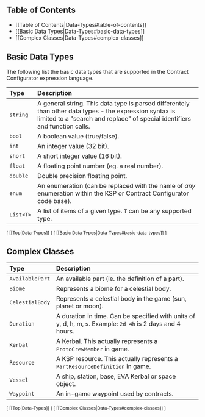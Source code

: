 ## Table of Contents

* [[Table of Contents|Data-Types#table-of-contents]]
* [[Basic Data Types|Data-Types#basic-data-types]]
* [[Complex Classes|Data-Types#complex-classes]]

## Basic Data Types

The following list the basic data types that are supported in the Contract Configurator expression language.

| Type | Description |
| :--- | :--- |
| `string` | A general string.  This data type is parsed differentely than other data types - the expression syntax is limited to a "search and replace" of special identifiers and function calls. |
| `bool` | A boolean value (true/false). |
| `int` | An integer value (32 bit). |
| `short` | A short integer value (16 bit). |
| `float` | A floating point number (eg. a real number). |
| `double` | Double precision floating point. |
| `enum` | An enumeration (can be replaced with the name of *any* enumeration within the KSP or Contract Configurator code base). |
| `List<T>` | A list of items of a given type.  `T` can be any supported type. |

<sub>[ [[Top|Data-Types]] ] [ [[Basic Data Types|Data-Types#basic-data-types]] ]</sub>

## Complex Classes

| Type | Description |
| :--- | :--- |
| `AvailablePart` | An available part (ie. the definition of a part). |
| `Biome` | Represents a biome for a celestial body. |
| `CelestialBody` | Represents a celestial body in the game (sun, planet or moon). |
| `Duration` | A duration in time.  Can be specified with units of y, d, h, m, s.  Example: `2d 4h` is 2 days and 4 hours. |
| `Kerbal` | A Kerbal.  This actually represents a `ProtoCrewMember` in game. |
| `Resource` | A KSP resource.  This actually represents a `PartResourceDefinition` in game. |
| `Vessel` | A ship, station, base, EVA Kerbal or space object. |
| `Waypoint` | An in-game waypoint used by contracts. |

<sub>[ [[Top|Data-Types]] ] [ [[Complex Classes|Data-Types#complex-classes]] ]</sub>

